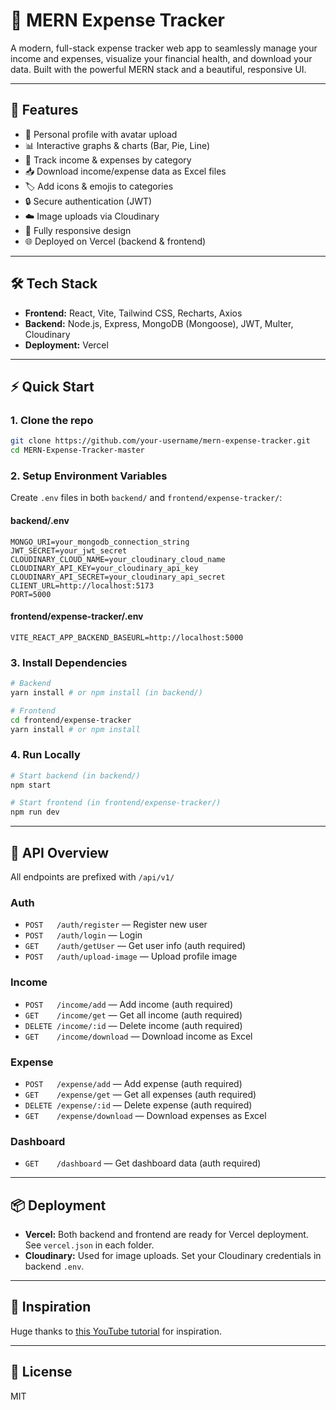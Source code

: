 # 💸 MERN Expense Tracker

A modern, full-stack expense tracker web app to seamlessly manage your income and expenses, visualize your financial health, and download your data. Built with the powerful MERN stack and a beautiful, responsive UI.

---

## 🚀 Features

- 👤 Personal profile with avatar upload
- 📊 Interactive graphs & charts (Bar, Pie, Line)
- 💸 Track income & expenses by category
- 📥 Download income/expense data as Excel files
- 🏷️ Add icons & emojis to categories
- 🔒 Secure authentication (JWT)
- ☁️ Image uploads via Cloudinary
- 📱 Fully responsive design
- 🌐 Deployed on Vercel (backend & frontend)

---

## 🛠️ Tech Stack

- **Frontend:** React, Vite, Tailwind CSS, Recharts, Axios
- **Backend:** Node.js, Express, MongoDB (Mongoose), JWT, Multer, Cloudinary
- **Deployment:** Vercel

---

## ⚡ Quick Start

### 1. Clone the repo
```bash
git clone https://github.com/your-username/mern-expense-tracker.git
cd MERN-Expense-Tracker-master
```

### 2. Setup Environment Variables
Create `.env` files in both `backend/` and `frontend/expense-tracker/`:

#### backend/.env
```
MONGO_URI=your_mongodb_connection_string
JWT_SECRET=your_jwt_secret
CLOUDINARY_CLOUD_NAME=your_cloudinary_cloud_name
CLOUDINARY_API_KEY=your_cloudinary_api_key
CLOUDINARY_API_SECRET=your_cloudinary_api_secret
CLIENT_URL=http://localhost:5173
PORT=5000
```

#### frontend/expense-tracker/.env
```
VITE_REACT_APP_BACKEND_BASEURL=http://localhost:5000
```

### 3. Install Dependencies
```bash
# Backend
yarn install # or npm install (in backend/)

# Frontend
cd frontend/expense-tracker
yarn install # or npm install
```

### 4. Run Locally
```bash
# Start backend (in backend/)
npm start

# Start frontend (in frontend/expense-tracker/)
npm run dev
```

---

## 🔗 API Overview

All endpoints are prefixed with `/api/v1/`

### Auth
- `POST   /auth/register` — Register new user
- `POST   /auth/login` — Login
- `GET    /auth/getUser` — Get user info (auth required)
- `POST   /auth/upload-image` — Upload profile image

### Income
- `POST   /income/add` — Add income (auth required)
- `GET    /income/get` — Get all income (auth required)
- `DELETE /income/:id` — Delete income (auth required)
- `GET    /income/download` — Download income as Excel

### Expense
- `POST   /expense/add` — Add expense (auth required)
- `GET    /expense/get` — Get all expenses (auth required)
- `DELETE /expense/:id` — Delete expense (auth required)
- `GET    /expense/download` — Download expenses as Excel

### Dashboard
- `GET    /dashboard` — Get dashboard data (auth required)

---

## 📦 Deployment
- **Vercel:** Both backend and frontend are ready for Vercel deployment. See `vercel.json` in each folder.
- **Cloudinary:** Used for image uploads. Set your Cloudinary credentials in backend `.env`.

---

## 🙏 Inspiration
Huge thanks to [this YouTube tutorial](https://www.youtube.com/watch?v=PQnbtnsYUho&t) for inspiration.

---

## 📝 License
MIT

